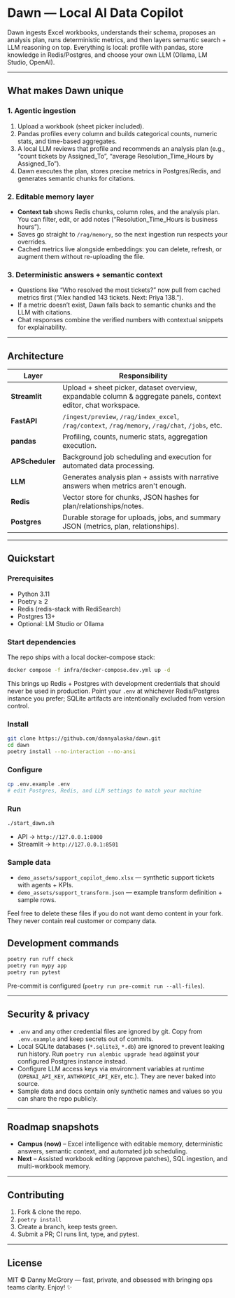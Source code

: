 # Dawn — Local AI Data Copilot

Dawn ingests Excel workbooks, understands their schema, proposes an analysis plan, runs deterministic metrics, and then layers semantic search + LLM reasoning on top. Everything is local: profile with pandas, store knowledge in Redis/Postgres, and choose your own LLM (Ollama, LM Studio, OpenAI).

---

## What makes Dawn unique

### 1. Agentic ingestion
1. Upload a workbook (sheet picker included).
2. Pandas profiles every column and builds categorical counts, numeric stats, and time-based aggregates.
3. A local LLM reviews that profile and recommends an analysis plan (e.g., “count tickets by Assigned_To”, “average Resolution_Time_Hours by Assigned_To”).
4. Dawn executes the plan, stores precise metrics in Postgres/Redis, and generates semantic chunks for citations.

### 2. Editable memory layer
- **Context tab** shows Redis chunks, column roles, and the analysis plan. You can filter, edit, or add notes (“Resolution_Time_Hours is business hours”).
- Saves go straight to `/rag/memory`, so the next ingestion run respects your overrides.
- Cached metrics live alongside embeddings: you can delete, refresh, or augment them without re-uploading the file.

### 3. Deterministic answers + semantic context
- Questions like “Who resolved the most tickets?” now pull from cached metrics first (“Alex handled 143 tickets. Next: Priya 138.”).
- If a metric doesn’t exist, Dawn falls back to semantic chunks and the LLM with citations.
- Chat responses combine the verified numbers with contextual snippets for explainability.

---

## Architecture

| Layer | Responsibility |
| --- | --- |
| **Streamlit** | Upload + sheet picker, dataset overview, expandable column & aggregate panels, context editor, chat workspace. |
| **FastAPI** | `/ingest/preview`, `/rag/index_excel`, `/rag/context`, `/rag/memory`, `/rag/chat`, `/jobs`, etc. |
| **pandas** | Profiling, counts, numeric stats, aggregation execution. |
| **APScheduler** | Background job scheduling and execution for automated data processing. |
| **LLM** | Generates analysis plan + assists with narrative answers when metrics aren't enough. |
| **Redis** | Vector store for chunks, JSON hashes for plan/relationships/notes. |
| **Postgres** | Durable storage for uploads, jobs, and summary JSON (metrics, plan, relationships). |

---

## Quickstart

### Prerequisites
- Python 3.11
- Poetry ≥ 2
- Redis (redis-stack with RediSearch)
- Postgres 13+
- Optional: LM Studio or Ollama

### Start dependencies
The repo ships with a local docker-compose stack:

```bash
docker compose -f infra/docker-compose.dev.yml up -d
```

This brings up Redis + Postgres with development credentials that should never be used in production. Point your `.env` at whichever Redis/Postgres instance you prefer; SQLite artifacts are intentionally excluded from version control.

### Install
```bash
git clone https://github.com/dannyalaska/dawn.git
cd dawn
poetry install --no-interaction --no-ansi
```

### Configure
```bash
cp .env.example .env
# edit Postgres, Redis, and LLM settings to match your machine
```

### Run
```bash
./start_dawn.sh
```
- API → `http://127.0.0.1:8000`
- Streamlit → `http://127.0.0.1:8501`

### Sample data
- `demo_assets/support_copilot_demo.xlsx` — synthetic support tickets with agents + KPIs.
- `demo_assets/support_transform.json` — example transform definition + sample rows.

Feel free to delete these files if you do not want demo content in your fork. They never contain real customer or company data.

## Development commands

```bash
poetry run ruff check
poetry run mypy app
poetry run pytest
```

Pre-commit is configured (`poetry run pre-commit run --all-files`).

---

## Security & privacy
- `.env` and any other credential files are ignored by git. Copy from `.env.example` and keep secrets out of commits.
- Local SQLite databases (`*.sqlite3`, `*.db`) are ignored to prevent leaking run history. Run `poetry run alembic upgrade head` against your configured Postgres instance instead.
- Configure LLM access keys via environment variables at runtime (`OPENAI_API_KEY`, `ANTHROPIC_API_KEY`, etc.). They are never baked into source.
- Sample data and docs contain only synthetic names and values so you can share the repo publicly.

---

## Roadmap snapshots
- **Campus (now)** – Excel intelligence with editable memory, deterministic answers, semantic context, and automated job scheduling.
- **Next** – Assisted workbook editing (approve patches), SQL ingestion, and multi-workbook memory.

---

## Contributing

1. Fork & clone the repo.
2. `poetry install`
3. Create a branch, keep tests green.
4. Submit a PR; CI runs lint, type, and pytest.

---

## License

MIT © Danny McGrory — fast, private, and obsessed with bringing ops teams clarity. Enjoy! ✨
